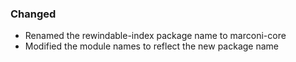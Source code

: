 ### Changed

- Renamed the rewindable-index package name to marconi-core
- Modified the module names to reflect the new package name
